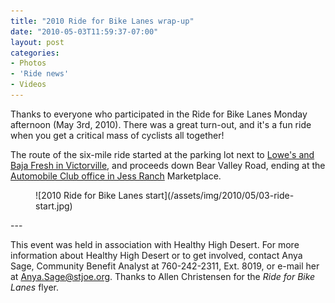 ```yaml
---
title: "2010 Ride for Bike Lanes wrap-up"
date: "2010-05-03T11:59:37-07:00"
layout: post
categories:
- Photos
- 'Ride news'
- Videos
---
```


Thanks to everyone who participated in the Ride for Bike Lanes Monday afternoon (May 3rd, 2010). There was a great turn-out, and it's a fun ride when you get a critical mass of cyclists all together!

The route of the six-mile ride started at the parking lot next to [Lowe's and Baja Fresh in Victorville](https://goo.gl/maps/LmiA), and proceeds down Bear Valley Road, ending at the [Automobile Club office in Jess Ranch](https://goo.gl/maps/jivn) Marketplace.

<figure class="wp-block-image">![2010 Ride for Bike Lanes start](/assets/img/2010/05/03-ride-start.jpg)</figure>---

This event was held in association with Healthy High Desert. For more information about Healthy High Desert or to get involved, contact Anya Sage, Community Benefit Analyst at 760-242-2311, Ext. 8019, or e-mail her at <Anya.Sage@stjoe.org>. Thanks to Allen Christensen for the *Ride for Bike Lanes* flyer.